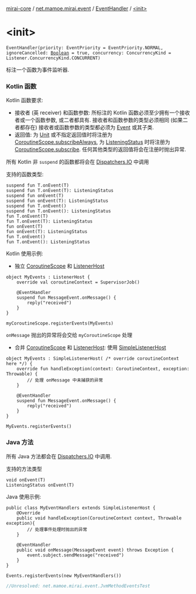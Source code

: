 [mirai-core](../../index.md) / [net.mamoe.mirai.event](../index.md) / [EventHandler](index.md) / [&lt;init&gt;](./-init-.md)

# &lt;init&gt;

`EventHandler(priority: EventPriority = EventPriority.NORMAL, ignoreCancelled: `[`Boolean`](https://kotlinlang.org/api/latest/jvm/stdlib/kotlin/-boolean/index.html)` = true, concurrency: ConcurrencyKind = Listener.ConcurrencyKind.CONCURRENT)`

标注一个函数为事件监听器.

### Kotlin 函数

Kotlin 函数要求:

* 接收者 (英 receiver) 和函数参数: 所标注的 Kotlin 函数必须至少拥有一个接收者或一个函数参数, 或二者都具有. 接收者和函数参数的类型必须相同 (如果二者都存在)
接收者或函数参数的类型都必须为 [Event](../-event/index.md) 或其子类.
* 返回值: 为 [Unit](https://kotlinlang.org/api/latest/jvm/stdlib/kotlin/-unit/index.html) 或不指定返回值时将注册为 [CoroutineScope.subscribeAlways](../kotlinx.coroutines.-coroutine-scope/subscribe-always.md), 为 [ListeningStatus](../-listening-status/index.md) 时将注册为 [CoroutineScope.subscribe](../kotlinx.coroutines.-coroutine-scope/subscribe.md).
任何其他类型的返回值将会在注册时抛出异常.

所有 Kotlin 非 `suspend` 的函数都将会在 [Dispatchers.IO](#) 中调用

支持的函数类型:

```
suspend fun T.onEvent(T)
suspend fun T.onEvent(T): ListeningStatus
suspend fun onEvent(T)
suspend fun onEvent(T): ListeningStatus
suspend fun T.onEvent()
suspend fun T.onEvent(): ListeningStatus
fun T.onEvent(T)
fun T.onEvent(T): ListeningStatus
fun onEvent(T)
fun onEvent(T): ListeningStatus
fun T.onEvent()
fun T.onEvent(): ListeningStatus
```

Kotlin 使用示例:

* 独立 [CoroutineScope](#) 和 [ListenerHost](../-listener-host.md)

```
object MyEvents : ListenerHost {
    override val coroutineContext = SupervisorJob()

    @EventHandler
    suspend fun MessageEvent.onMessage() {
        reply("received")
    }
}

myCoroutineScope.registerEvents(MyEvents)
```

`onMessage` 抛出的异常将会交给 `myCoroutineScope` 处理

* 合并 [CoroutineScope](#) 和 [ListenerHost](../-listener-host.md): 使用 [SimpleListenerHost](../-simple-listener-host/index.md)

```
object MyEvents : SimpleListenerHost( /* override coroutineContext here */) {
    override fun handleException(context: CoroutineContext, exception: Throwable) {
        // 处理 onMessage 中未捕获的异常
    }

    @EventHandler
    suspend fun MessageEvent.onMessage() {
        reply("received")
    }
}

MyEvents.registerEvents()
```

### Java 方法

所有 Java 方法都会在 [Dispatchers.IO](#) 中调用.

支持的方法类型

```
void onEvent(T)
ListeningStatus onEvent(T)
```

Java 使用示例:

```
public class MyEventHandlers extends SimpleListenerHost {
    @Override
    public void handleException(CoroutineContext context, Throwable exception){
        // 处理事件处理时抛出的异常
    }

    @EventHandler
    public void onMessage(MessageEvent event) throws Exception {
        event.subject.sendMessage("received")
    }
}

Events.registerEvents(new MyEventHandlers())
```

``` kotlin
//Unresolved: net.mamoe.mirai.event.JvmMethodEventsTest
```


